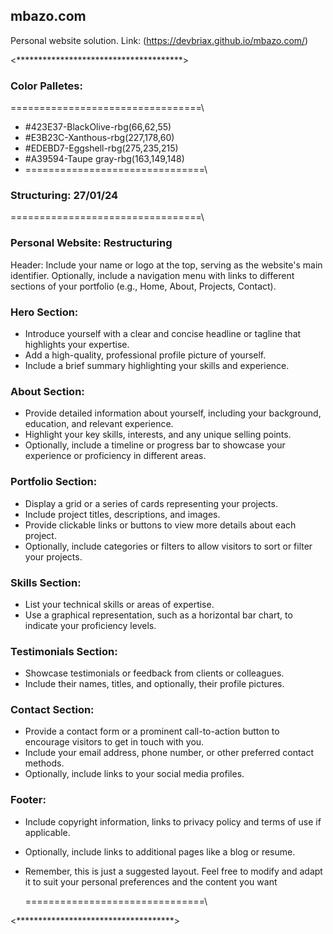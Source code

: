 ## mbazo.com
Personal website solution.
Link: (https://devbriax.github.io/mbazo.com/)

<**************************************>

### Color Palletes:
=================================\\
- #423E37-BlackOlive-rbg(66,62,55)
- #E3B23C-Xanthous-rbg(227,178,60)
- #EDEBD7-Eggshell-rbg(275,235,215)
- #A39594-Taupe gray-rbg(163,149,148)
- ===============================\\

### Structuring: 27/01/24
=================================\\
### Personal Website: Restructuring
Header:
Include your name or logo at the top, serving as the website's main identifier.
Optionally, include a navigation menu with links to different sections of your portfolio (e.g., Home, About, Projects, Contact).

### Hero Section:
- Introduce yourself with a clear and concise headline or tagline that highlights your expertise.
- Add a high-quality, professional profile picture of yourself.
- Include a brief summary highlighting your skills and experience.

### About Section:
- Provide detailed information about yourself, including your background, education, and relevant experience.
- Highlight your key skills, interests, and any unique selling points.
- Optionally, include a timeline or progress bar to showcase your experience or proficiency in different areas.

### Portfolio Section:
- Display a grid or a series of cards representing your projects.
- Include project titles, descriptions, and images.
- Provide clickable links or buttons to view more details about each project.
- Optionally, include categories or filters to allow visitors to sort or filter your projects.

### Skills Section:
- List your technical skills or areas of expertise.
- Use a graphical representation, such as a horizontal bar chart, to indicate your proficiency levels.

### Testimonials Section:
- Showcase testimonials or feedback from clients or colleagues.
- Include their names, titles, and optionally, their profile pictures.

### Contact Section:
- Provide a contact form or a prominent call-to-action button to encourage visitors to get in touch with you.
- Include your email address, phone number, or other preferred contact methods.
- Optionally, include links to your social media profiles.

### Footer:
- Include copyright information, links to privacy policy and terms of use if applicable.
- Optionally, include links to additional pages like a blog or resume.
- Remember, this is just a suggested layout. Feel free to modify and adapt it to suit your personal preferences and the content you want

  ===============================\\

<************************************>

